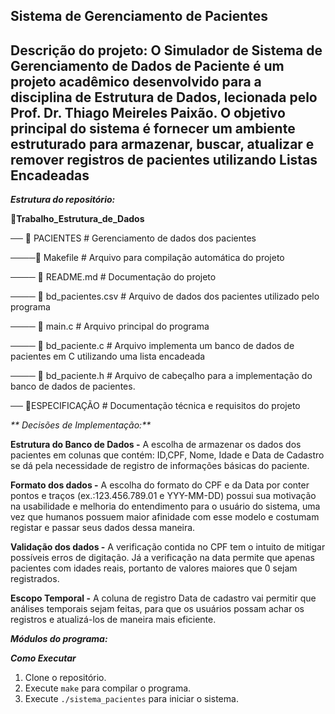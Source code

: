**Sistema de Gerenciamento de Pacientes**
--------------------------------------------------------------------------------------------------------------------------------------------------------------------


**Descrição do projeto:**
O Simulador de Sistema de Gerenciamento de Dados de Paciente é um projeto acadêmico desenvolvido para a disciplina de Estrutura de Dados, lecionada pelo Prof. Dr. Thiago Meireles Paixão. O objetivo principal do sistema é fornecer um ambiente estruturado para armazenar, buscar, atualizar e remover registros de pacientes utilizando Listas Encadeadas
--------------------------------------------------------------------------------------------------------------------------------------------------------------------

_**Estrutura do repositório:**_

📂**Trabalho_Estrutura_de_Dados**

── 📂 PACIENTES         # Gerenciamento de dados dos pacientes  

────📜 Makefile          # Arquivo para compilação automática do projeto  

──── 📜 README.md         # Documentação do projeto  

──── 📜 bd_pacientes.csv  # Arquivo de dados dos pacientes utilizado pelo programa  

──── 📜 main.c            # Arquivo principal do programa

──── 📜 bd_paciente.c            # Arquivo implementa um banco de dados de pacientes em C utilizando uma lista encadeada

──── 📜 bd_paciente.h           # Arquivo de cabeçalho para a implementação do banco de dados de pacientes.

── 📜ESPECIFICAÇÃO     # Documentação técnica e requisitos do projeto



_** Decisões de Implementação:**_

**Estrutura do Banco de Dados -** A escolha de armazenar os dados dos pacientes em colunas que contém: ID,CPF, Nome, Idade e Data de Cadastro se dá pela necessidade de registro de informações básicas do paciente.

**Formato dos dados -** A escolha do formato do CPF e da Data por conter pontos e traços (ex.:123.456.789.01 e YYY-MM-DD) possui sua motivação na usabilidade e melhoria do entendimento para o usuário do sistema, uma vez que humanos possuem maior afinidade com esse modelo e costumam registar e passar seus dados dessa maneira.

**Validação dos dados -** A verificação contida no CPF tem o intuito de mitigar possíveis erros de digitação. Já a verificação na data permite que apenas pacientes com idades reais, portanto de valores maiores que 0 sejam registrados.

**Escopo Temporal -** A coluna de registro Data de cadastro vai permitir que análises temporais sejam feitas, para que os usuários possam achar os registros e atualizá-los de maneira mais eficiente.

_**Módulos do programa:**_
  




_**Como Executar**_
1. Clone o repositório.
2. Execute `make` para compilar o programa.
3. Execute `./sistema_pacientes` para iniciar o sistema.


